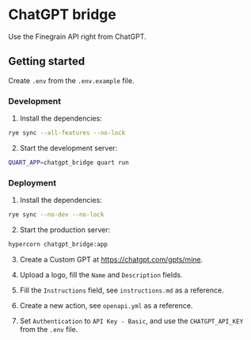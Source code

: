 # ChatGPT bridge

Use the Finegrain API right from ChatGPT.

## Getting started

Create `.env` from the `.env.example` file.

### Development

1. Install the dependencies:
```bash
rye sync --all-features --no-lock
```

2. Start the development server:
```bash
QUART_APP=chatgpt_bridge quart run
```

### Deployment

1. Install the dependencies:
```bash
rye sync --no-dev --no-lock
```

2. Start the production server:
```bash
hypercorn chatgpt_bridge:app
```

3. Create a Custom GPT at <https://chatgpt.com/gpts/mine>.

4. Upload a logo, fill the `Name` and `Description` fields.

5. Fill the `Instructions` field, see `instructions.md` as a reference.

6. Create a new action, see `openapi.yml` as a reference.

7. Set `Authentication` to `API Key - Basic`, and use the `CHATGPT_API_KEY` from the `.env` file.
